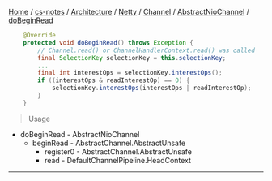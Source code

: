 [Home](https://mengxianbin.github.io) /
[cs-notes](https://mengxianbin.github.io/cs-notes/site) /
[Architecture](https://mengxianbin.github.io/cs-notes/site/Architecture) /
[Netty](https://mengxianbin.github.io/cs-notes/site/Architecture/Netty) /
[Channel](https://mengxianbin.github.io/cs-notes/site/Architecture/Netty/Channel) /
[AbstractNioChannel](https://mengxianbin.github.io/cs-notes/site/Architecture/Netty/Channel/AbstractNioChannel) /
[doBeginRead](https://mengxianbin.github.io/cs-notes/site/Architecture/Netty/Channel/AbstractNioChannel/doBeginRead)


```java
    @Override
    protected void doBeginRead() throws Exception {
        // Channel.read() or ChannelHandlerContext.read() was called
        final SelectionKey selectionKey = this.selectionKey;
        ...
        final int interestOps = selectionKey.interestOps();
        if ((interestOps & readInterestOp) == 0) {
            selectionKey.interestOps(interestOps | readInterestOp);
        }
    }
```

> Usage

* doBeginRead - AbstractNioChannel
    * beginRead - AbstractChannel.AbstractUnsafe
        * register0 - AbstractChannel.AbstractUnsafe
        * read - DefaultChannelPipeline.HeadContext

---